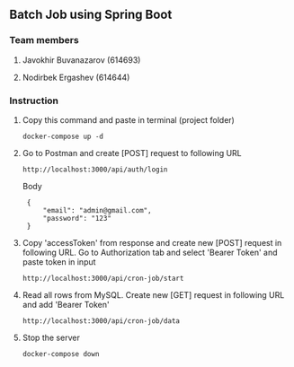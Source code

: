 ## Batch Job using Spring Boot

### Team members

1. Javokhir Buvanazarov (614693)

2. Nodirbek Ergashev (614644)

### Instruction

1. Copy this command and paste in terminal (project folder)
   ```
   docker-compose up -d
   ```

2. Go to Postman and create [POST] request to following URL
   ```
   http://localhost:3000/api/auth/login
   ```
   Body
   ```
    {
        "email": "admin@gmail.com",
        "password": "123"
    }
   ```

3. Copy 'accessToken' from response and create new [POST] request in following URL. Go to Authorization tab and select 'Bearer Token' and paste token in input
   ```
   http://localhost:3000/api/cron-job/start
   ```

4. Read all rows from MySQL. Create new [GET] request in following URL and add 'Bearer Token'
   ```
   http://localhost:3000/api/cron-job/data
   ```

5. Stop the server
   ```
   docker-compose down
   ```